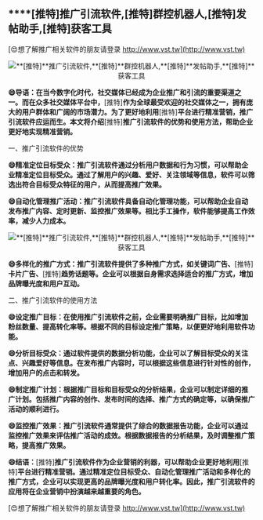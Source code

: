 ## ****[推特]**推广引流软件,**[推特]**群控机器人,**[推特]**发帖助手,**[推特]**获客工具**

[😍想了解推广相关软件的朋友请登录 http://www.vst.tw](http://www.vst.tw)

 <center><img src="https://vst.tw/MP4/tuiguang/png/3.png" alt="**[推特]**推广引流软件,**[推特]**群控机器人,**[推特]**发帖助手,**[推特]**获客工具"></center>

**😄导语：在当今数字化时代，社交媒体已经成为企业推广和引流的重要渠道之一。而在众多社交媒体平台中，**[推特]**作为全球最受欢迎的社交媒体之一，拥有庞大的用户群体和广阔的市场潜力。为了更好地利用**[推特]**平台进行精准营销，推广引流软件应运而生。本文将介绍**[推特]**推广引流软件的优势和使用方法，帮助企业更好地实现精准营销。**

一、推广引流软件的优势

**😄精准定位目标受众：推广引流软件通过分析用户数据和行为习惯，可以帮助企业精准定位目标受众。通过了解用户的兴趣、爱好、关注领域等信息，软件可以筛选出符合目标受众特征的用户，从而提高推广效果。**

**😄自动化管理推广活动：推广引流软件具备自动化管理功能，可以帮助企业自动发布推广内容、定时更新、监控推广效果等。相比手工操作，软件能够提高工作效率，减少人力成本。**

 <center><img src="https://vst.tw/MP4/tuiguang/png/2.png" alt="**[推特]**推广引流软件,**[推特]**群控机器人,**[推特]**发帖助手,**[推特]**获客工具"></center>

**😄多样化的推广方式：推广引流软件提供了多种推广方式，如关键词广告、**[推特]**卡片广告、**[推特]**趋势话题等。企业可以根据自身需求选择适合的推广方式，增加品牌曝光度和用户互动。**

二、推广引流软件的使用方法

**😄设定推广目标：在使用推广引流软件之前，企业需要明确推广目标，比如增加粉丝数量、提高转化率等。根据不同的目标设定推广策略，以便更好地利用软件功能。**

**😄分析目标受众：通过软件提供的数据分析功能，企业可以了解目标受众的关注点、兴趣爱好等信息。在发布推广内容时，可以根据这些信息进行针对性的创作，增加用户的点击和转发。**

**😄制定推广计划：根据推广目标和目标受众的分析结果，企业可以制定详细的推广计划。包括推广内容的创作、发布时间的选择、推广方式的确定等，以确保推广活动的顺利进行。**

**😄监控推广效果：推广引流软件通常提供了综合的数据报告功能，企业可以通过监控推广效果来评估推广活动的成效。根据数据报告的分析结果，及时调整推广策略，提高推广效果。**

**😄结语：**[推特]**推广引流软件作为企业营销的利器，可以帮助企业更好地利用**[推特]**平台进行精准营销。通过精准定位目标受众、自动化管理推广活动和多样化的推广方式，企业可以实现更高的品牌曝光度和用户转化率。因此，推广引流软件的应用将在企业营销中扮演越来越重要的角色。**

[😍想了解推广相关软件的朋友请登录 http://www.vst.tw](http://www.vst.tw)



